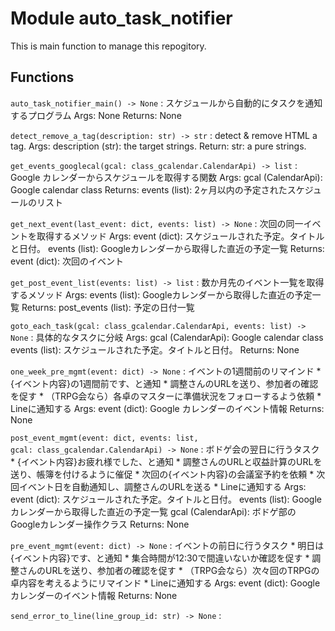 Module auto_task_notifier
=========================
This is main function to manage this repogitory.

Functions
---------

`auto_task_notifier_main() ‑> None`
:   スケジュールから自動的にタスクを通知するプログラム
    Args:
        None
    Returns:
        None

`detect_remove_a_tag(description: str) ‑> str`
:   detect & remove HTML a tag.
    Args:
        description (str): the target strings.
    Return:
        str: a pure strings.

`get_events_googlecal(gcal: class_gcalendar.CalendarApi) ‑> list`
:   Google カレンダーからスケジュールを取得する関数
    Args:
        gcal (CalendarApi): Google calendar class
    Returns:
        events (list): 2ヶ月以内の予定されたスケジュールのリスト

`get_next_event(last_event: dict, events: list) ‑> None`
:   次回の同一イベントを取得するメソッド
    Args:
        event (dict): スケジュールされた予定。タイトルと日付。
        events (list): Googleカレンダーから取得した直近の予定一覧
    Returns:
        event (dict): 次回のイベント

`get_post_event_list(events: list) ‑> list`
:   数か月先のイベント一覧を取得するメソッド
    Args:
        events (list): Googleカレンダーから取得した直近の予定一覧
    Returns:
        post_events (list): 予定の日付一覧

`goto_each_task(gcal: class_gcalendar.CalendarApi, events: list) ‑> None`
:   具体的なタスクに分岐
    Args:
        gcal (CalendarApi): Google calendar class
        events (list): スケジュールされた予定。タイトルと日付。
    Returns:
        None

`one_week_pre_mgmt(event: dict) ‑> None`
:   イベントの1週間前のリマインド
    * {イベント内容}の1週間前です、と通知
    * 調整さんのURLを送り、参加者の確認を促す
    * （TRPG会なら）各卓のマスターに準備状況をフォローするよう依頼
    * Lineに通知する
    Args:
        event (dict): Google カレンダーのイベント情報
    Returns:
        None

`post_event_mgmt(event: dict, events: list, gcal: class_gcalendar.CalendarApi) ‑> None`
:   ボドゲ会の翌日に行うタスク
    * {イベント内容}お疲れ様でした、と通知
    * 調整さんのURLと収益計算のURLを送り、帳簿を付けるように催促
    * 次回の{イベント内容}の会議室予約を依頼
    * 次回イベント日を自動通知し、調整さんのURLを送る
    * Lineに通知する
    Args:
        event (dict): スケジュールされた予定。タイトルと日付。
        events (list): Googleカレンダーから取得した直近の予定一覧
        gcal (CalendarApi): ボドゲ部のGoogleカレンダー操作クラス
    Returns:
        None

`pre_event_mgmt(event: dict) ‑> None`
:   イベントの前日に行うタスク
    * 明日は{イベント内容}です、と通知
    * 集合時間が12:30で間違いないか確認を促す
    * 調整さんのURLを送り、参加者の確認を促す
    * （TRPG会なら）次々回のTRPGの卓内容を考えるようにリマインド
    * Lineに通知する
    Args:
        event (dict): Google カレンダーのイベント情報
    Returns:
        None

`send_error_to_line(line_group_id: str) ‑> None`
: